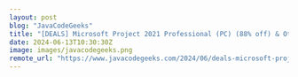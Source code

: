 ```yaml
---
layout: post
blog: "JavaCodeGeeks"
title: "[DEALS] Microsoft Project 2021 Professional (PC) (88% off) & Other Deals Up To 98% Off – Offers End Soon!"
date: 2024-06-13T10:30:30Z
image: images/javacodegeeks.png
remote_url: "https://www.javacodegeeks.com/2024/06/deals-microsoft-project-2021-professional-pc-88-off-other-deals-up-to-98-off-offers-end-soon-3.html"
---
```

